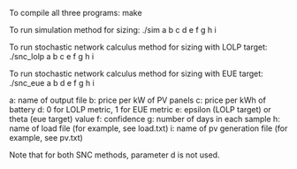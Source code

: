 To compile all three programs:
make

To run simulation method for sizing:
./sim a b c d e f g h i

To run stochastic network calculus method for sizing with LOLP target:
./snc_lolp a b c e f g h i

To run stochastic network calculus method for sizing with EUE target:
./snc_eue a b d e f g h i


a: name of output file 
b: price per kW of PV panels
c: price per kWh of battery
d: 0 for LOLP metric, 1 for EUE metric
e: epsilon (LOLP target) or theta (eue target) value
f: confidence 
g: number of days in each sample
h: name of load file (for example, see load.txt)
i: name of pv generation file (for example, see pv.txt)

Note that for both SNC methods, parameter d is not used.
